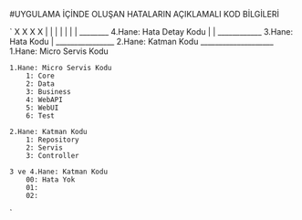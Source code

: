#UYGULAMA İÇİNDE OLUŞAN HATALARIN AÇIKLAMALI KOD BİLGİLERİ

`
    X   X   X   X
    |   |   |   |
    |   |   |   ________ 4.Hane: Hata Detay Kodu
    |   |   ____________ 3.Hane: Hata Kodu
    |   ________________ 2.Hane: Katman Kodu
    ____________________ 1.Hane: Micro Servis Kodu


    1.Hane: Micro Servis Kodu
        1: Core
        2: Data
        3: Business
        4: WebAPI
        5: WebUI
        6: Test

    2.Hane: Katman Kodu
        1: Repository
        2: Servis
        3: Controller

    3 ve 4.Hane: Katman Kodu
        00: Hata Yok
        01: 
        02: 




`